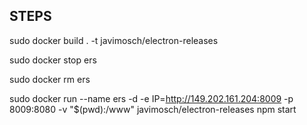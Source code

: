 ## STEPS

sudo docker build . -t javimosch/electron-releases

sudo docker stop ers

sudo docker rm ers

sudo docker run --name ers -d -e IP=http://149.202.161.204:8009 -p 8009:8080 -v "$(pwd):/www" javimosch/electron-releases npm start
